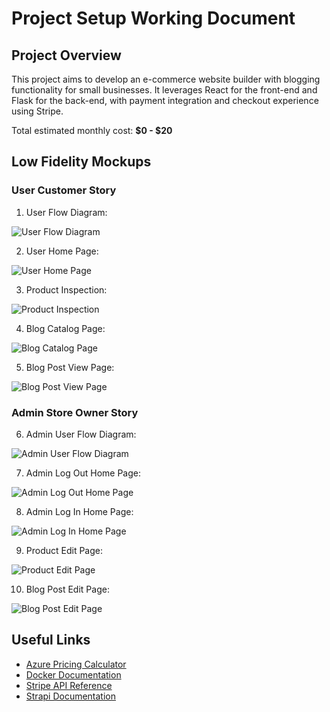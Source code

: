 # Project Setup Working Document 

## Project Overview
This project aims to develop an e-commerce website builder with blogging functionality for small businesses. It leverages React for the front-end and Flask for the back-end, with payment integration and checkout experience using Stripe.

Total estimated monthly cost: **$0 - $20**

## Low Fidelity Mockups 

### User Customer Story

1. User Flow Diagram: 

![User Flow Diagram](./images/User_Flow_Diagram.jpeg)

2. User Home Page:  

![User Home Page](./images/User_Home_Page.jpeg)

3. Product Inspection: 

![Product Inspection](./images/Product_Inspection_Page.jpeg)

4. Blog Catalog Page: 

![Blog Catalog Page](./images/Blog_Catalog_Page.jpeg)

5. Blog Post View Page:  

![Blog Post View Page](./images/Blog_Post_View_Page.jpeg)

### Admin Store Owner Story 

6. Admin User Flow Diagram: 

![Admin User Flow Diagram](./images/Admin_User_Flow_Diagram.jpeg)

7. Admin Log Out Home Page:  

![Admin Log Out Home Page](./images/Admin_log_Out_Home_Page.jpeg)

8. Admin Log In Home Page: 

![Admin Log In Home Page](./images/Admin_Log_In_Home_Page.jpeg)

9. Product Edit Page:  

![Product Edit Page](./images/Product_Edit_Page.jpeg)

10. Blog Post Edit Page: 

![Blog Post Edit Page](./images/Blog_Post_Edit_Page.jpeg)



## Useful Links
- [Azure Pricing Calculator](https://azure.microsoft.com/en-us/pricing/calculator/)
- [Docker Documentation](https://docs.docker.com/)
- [Stripe API Reference](https://stripe.com/docs/api)
- [Strapi Documentation](https://strapi.io/documentation/)

